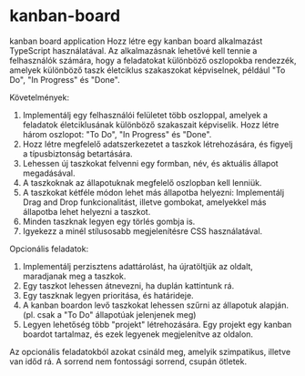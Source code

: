 # kanban-board
kanban board application
Hozz létre egy kanban board alkalmazást TypeScript használatával. Az alkalmazásnak lehetővé kell tennie a felhasználók számára, hogy a feladatokat különböző oszlopokba rendezzék, amelyek különböző taszk életciklus szakaszokat képviselnek, például "To Do", "In Progress" és "Done".

 

Követelmények:
1. Implementálj egy felhasználói felületet több oszloppal, amelyek a feladatok életciklusának különböző szakaszait képviselik. Hozz létre három oszlopot: "To Do", "In Progress" és "Done".
2. Hozz létre megfelelő adatszerkezetet a taszkok létrehozására, és figyelj a típusbiztonság betartására.
3. Lehessen új taszkokat felvenni egy formban, név, és aktuális állapot megadásával.
4. A taszkoknak az állapotuknak megfelelő oszlopban kell lenniük.
5. A taszkokat kétféle módon lehet más állapotba helyezni: Implementálj Drag and Drop funkcionalitást, illetve gombokat, amelyekkel más állapotba lehet helyezni a taszkot.
6. Minden taszknak legyen egy törlés gombja is.
7. Igyekezz a minél stílusosabb megjelenítésre CSS használatával.

 

Opcionális feladatok:
1. Implementálj perzisztens adattárolást, ha újratöltjük az oldalt, maradjanak meg a taszkok.
2. Egy taszkot lehessen átnevezni, ha duplán kattintunk rá.
3. Egy taszknak legyen prioritása, és határideje.
4. A kanban boardon levő taszkokat lehessen szűrni az állapotuk alapján. (pl. csak a "To Do" állapotúak jelenjenek meg)
6. Legyen lehetőség több "projekt" létrehozására. Egy projekt egy kanban boardot tartalmaz, és ezek legyenek megjelenítve az oldalon.

 

Az opcionális feladatokból azokat csináld meg, amelyik szimpatikus, illetve van időd rá. A sorrend nem fontossági sorrend, csupán ötletek.